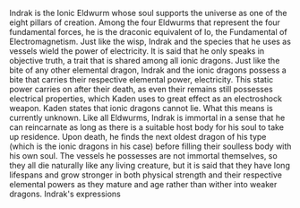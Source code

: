 
Indrak is the Ionic Eldwurm  whose soul supports the universe as one of the eight pillars of creation. Among the four Eldwurms that represent the four fundamental forces, he is the draconic equivalent of Io, the Fundamental of Electromagnetism. Just like the wisp, Indrak and the species that he uses as vessels wield the power of electricity. It is said that he only speaks in objective truth, a trait that is shared among all ionic dragons.
Just like the bite of any other elemental dragon, Indrak and the ionic dragons possess a bite that carries their respective elemental power, electricity. This static power carries on after their death, as even their remains still possesses electrical properties, which Kaden uses to great effect as an electroshock weapon.
Kaden states that ionic dragons cannot lie. What this means is currently unknown.
Like all Eldwurms, Indrak is immortal in a sense that he can reincarnate as long as there is a suitable host body for his soul to take up residence. Upon death, he finds the next oldest dragon of his type (which is the ionic dragons in his case) before filling their soulless body with his own soul. The vessels he possesses are not immortal themselves, so they all die naturally like any living creature, but it is said that they have long lifespans and grow stronger in both physical strength and their respective elemental powers as they mature and age rather than wither into weaker dragons.
Indrak's expressions
